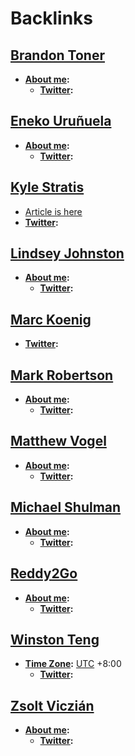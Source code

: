 
# Backlinks
## [Brandon Toner](<Brandon Toner.md>)
- **[About me](<About me.md>):**
    - **[Twitter](<Twitter.md>):**

## [Eneko Uruñuela](<Eneko Uruñuela.md>)
- **[About me](<About me.md>):**
    - **[Twitter](<Twitter.md>):**

## [Kyle Stratis](<Kyle Stratis.md>)
- [Article is here](https://www.kylestratis.com/post/introducing-roamlab-a-framework-for-building-community-labs)
- **[Twitter](<Twitter.md>):**

## [Lindsey Johnston](<Lindsey Johnston.md>)
- **[About me](<About me.md>):**
    - **[Twitter](<Twitter.md>):**

## [Marc Koenig](<Marc Koenig.md>)
- **[Twitter](<Twitter.md>):**

## [Mark Robertson](<Mark Robertson.md>)
- **[About me](<About me.md>):** 
    - **[Twitter](<Twitter.md>):**

## [Matthew Vogel](<Matthew Vogel.md>)
- **[About me](<About me.md>):**
    - **[Twitter](<Twitter.md>):**

## [Michael Shulman](<Michael Shulman.md>)
- **[About me](<About me.md>):**
    - **[Twitter](<Twitter.md>):**

## [Reddy2Go](<Reddy2Go.md>)
- **[About me](<About me.md>):**
    - **[Twitter](<Twitter.md>):**

## [Winston Teng](<Winston Teng.md>)
- **[Time Zone](<Time Zone.md>):**  [UTC](<UTC.md>) +8:00
    - **[Twitter](<Twitter.md>):**

## [Zsolt Viczián](<Zsolt Viczián.md>)
- **[About me](<About me.md>):**
    - **[Twitter](<Twitter.md>):**

